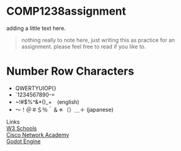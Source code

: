 # COMP1238assignment
adding a little text here. 

>nothing really to note here, just writing this as practice for an assignment. 
>please feel free to read if you like to.

# Number Row Characters
+ QWERTYUIOP{} 
+ `1234567890-= 
+ ~!#$%^&*()_+　(english) 
+ ～！＠＃＄％＾＆＊（）＿＋ (japanese) 

Links <br>
[W3 Schools](https://www.w3schools.com/) <br>
[Cisco Network Academy](https://www.netacad.com/) <br>
[Godot Engine](https://godotengine.org/)
